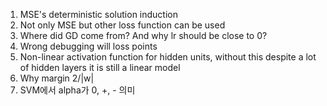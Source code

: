1. MSE's deterministic solution induction
2. Not only MSE but other loss function can be used
3. Where did GD come from? And why lr should be close to 0?
4. Wrong debugging will loss points
5. Non-linear activation function for hidden units, without this despite a lot of hidden layers it is still a linear model
6. Why margin 2/|w|
7. SVM에서 alpha가 0, +, - 의미